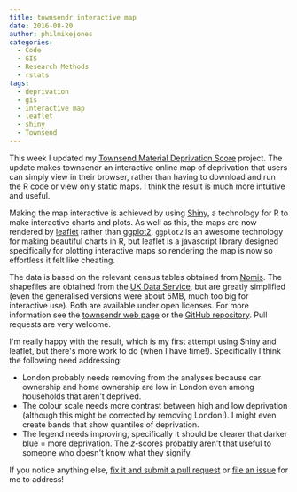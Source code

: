 ```yaml
---
title: townsendr interactive map
date: 2016-08-20
author: philmikejones
categories:
  - Code
  - GIS
  - Research Methods
  - rstats
tags:
  - deprivation
  - gis
  - interactive map
  - leaflet
  - shiny
  - Townsend
---
```


This week I updated my [Townsend Material Deprivation Score](http://philmikejones.github.io/townsendr/) project.
The update makes townsendr an interactive online map of deprivation that users can simply view in their browser, rather than having to download and run the R code or view only static maps.
I think the result is much more intuitive and useful.

Making the map interactive is achieved by using [Shiny](http://shiny.rstudio.com/), a technology for R to make interactive charts and plots.
As well as this, the maps are now rendered by [leaflet](http://leafletjs.com/) rather than [ggplot2](http://docs.ggplot2.org/current/).
`ggplot2` is an awesome technology for making beautiful charts in R, but leaflet is a javascript library designed specifically for plotting interactive maps so rendering the map is now so effortless it felt like cheating.


The data is based on the relevant census tables obtained from [Nomis](https://www.nomisweb.co.uk/census/2011).
The shapefiles are obtained from the [UK Data Service](https://census.edina.ac.uk/easy_download.html), but are greatly simplified (even the generalised versions were about 5MB, much too big for interactive use).
Both are available under open licenses.
For more information see the [townsendr web page](http://philmikejones.github.io/townsendr/) or the [GitHub repository](https://github.com/philmikejones/townsendr).
Pull requests are very welcome.

I'm really happy with the result, which is my first attempt using Shiny and leaflet, but there's more work to do (when I have time!).
Specifically I think the following need addressing:

- London probably needs removing from the analyses because car ownership and home ownership are low in London even among households that aren't deprived.
- The colour scale needs more contrast between high and low deprivation (although this might be corrected by removing London!). I might even create bands that show quantiles of deprivation.
- The legend needs improving, specifically it should be clearer that darker blue = more deprivation. The _z_-scores probably aren't that useful to someone who doesn't know what they signify.

If you notice anything else, [fix it and submit a pull request](https://github.com/philmikejones/townsendr) or [file an issue](https://github.com/philmikejones/townsendr/issues) for me to address!

